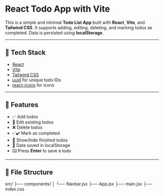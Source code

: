 # React Todo App with Vite

This is a simple and minimal **Todo List App** built with **React**, **Vite**, and **Tailwind CSS**. It supports adding, editing, deleting, and marking todos as completed. Data is persisted using **localStorage**.

---

## 🔧 Tech Stack

- [React](https://react.dev/)
- [Vite](https://vitejs.dev/)
- [Tailwind CSS](https://tailwindcss.com/)
- [uuid](https://www.npmjs.com/package/uuid) for unique todo IDs
- [react-icons](https://react-icons.github.io/react-icons/) for icons

---

## 🚀 Features

- ✅ Add todos
- 📝 Edit existing todos
- ❌ Delete todos
- ✅✔️ Mark as completed
- 🔄 Show/hide finished todos
- 💾 Data saved in localStorage
- ⌨️ Press **Enter** to save a todo

---

## 📁 File Structure

src/
├── components/
│ └── Navbar.jsx
├── App.jsx
├── main.jsx
├── index.css
